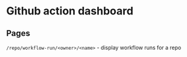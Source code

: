 # Github action dashboard

## Pages

`/repo/workflow-run/<owner>/<name>` - display workflow runs for a repo
